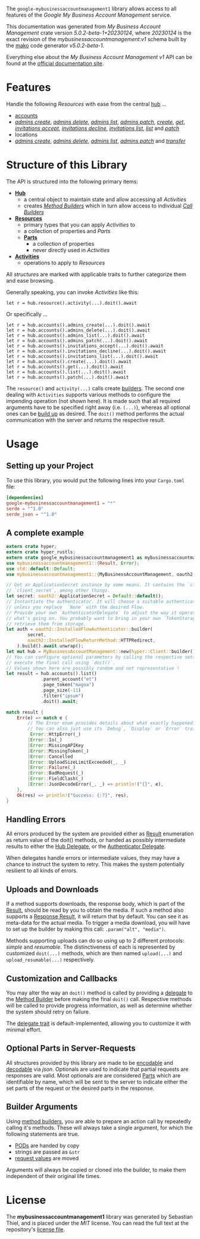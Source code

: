 <!---
DO NOT EDIT !
This file was generated automatically from 'src/generator/templates/api/README.md.mako'
DO NOT EDIT !
-->
The `google-mybusinessaccountmanagement1` library allows access to all features of the *Google My Business Account Management* service.

This documentation was generated from *My Business Account Management* crate version *5.0.2-beta-1+20230124*, where *20230124* is the exact revision of the *mybusinessaccountmanagement:v1* schema built by the [mako](http://www.makotemplates.org/) code generator *v5.0.2-beta-1*.

Everything else about the *My Business Account Management* *v1* API can be found at the
[official documentation site](https://developers.google.com/my-business/).
# Features

Handle the following *Resources* with ease from the central [hub](https://docs.rs/google-mybusinessaccountmanagement1/5.0.2-beta-1+20230124/google_mybusinessaccountmanagement1/MyBusinessAccountManagement) ... 

* [accounts](https://docs.rs/google-mybusinessaccountmanagement1/5.0.2-beta-1+20230124/google_mybusinessaccountmanagement1/api::Account)
 * [*admins create*](https://docs.rs/google-mybusinessaccountmanagement1/5.0.2-beta-1+20230124/google_mybusinessaccountmanagement1/api::AccountAdminCreateCall), [*admins delete*](https://docs.rs/google-mybusinessaccountmanagement1/5.0.2-beta-1+20230124/google_mybusinessaccountmanagement1/api::AccountAdminDeleteCall), [*admins list*](https://docs.rs/google-mybusinessaccountmanagement1/5.0.2-beta-1+20230124/google_mybusinessaccountmanagement1/api::AccountAdminListCall), [*admins patch*](https://docs.rs/google-mybusinessaccountmanagement1/5.0.2-beta-1+20230124/google_mybusinessaccountmanagement1/api::AccountAdminPatchCall), [*create*](https://docs.rs/google-mybusinessaccountmanagement1/5.0.2-beta-1+20230124/google_mybusinessaccountmanagement1/api::AccountCreateCall), [*get*](https://docs.rs/google-mybusinessaccountmanagement1/5.0.2-beta-1+20230124/google_mybusinessaccountmanagement1/api::AccountGetCall), [*invitations accept*](https://docs.rs/google-mybusinessaccountmanagement1/5.0.2-beta-1+20230124/google_mybusinessaccountmanagement1/api::AccountInvitationAcceptCall), [*invitations decline*](https://docs.rs/google-mybusinessaccountmanagement1/5.0.2-beta-1+20230124/google_mybusinessaccountmanagement1/api::AccountInvitationDeclineCall), [*invitations list*](https://docs.rs/google-mybusinessaccountmanagement1/5.0.2-beta-1+20230124/google_mybusinessaccountmanagement1/api::AccountInvitationListCall), [*list*](https://docs.rs/google-mybusinessaccountmanagement1/5.0.2-beta-1+20230124/google_mybusinessaccountmanagement1/api::AccountListCall) and [*patch*](https://docs.rs/google-mybusinessaccountmanagement1/5.0.2-beta-1+20230124/google_mybusinessaccountmanagement1/api::AccountPatchCall)
* locations
 * [*admins create*](https://docs.rs/google-mybusinessaccountmanagement1/5.0.2-beta-1+20230124/google_mybusinessaccountmanagement1/api::LocationAdminCreateCall), [*admins delete*](https://docs.rs/google-mybusinessaccountmanagement1/5.0.2-beta-1+20230124/google_mybusinessaccountmanagement1/api::LocationAdminDeleteCall), [*admins list*](https://docs.rs/google-mybusinessaccountmanagement1/5.0.2-beta-1+20230124/google_mybusinessaccountmanagement1/api::LocationAdminListCall), [*admins patch*](https://docs.rs/google-mybusinessaccountmanagement1/5.0.2-beta-1+20230124/google_mybusinessaccountmanagement1/api::LocationAdminPatchCall) and [*transfer*](https://docs.rs/google-mybusinessaccountmanagement1/5.0.2-beta-1+20230124/google_mybusinessaccountmanagement1/api::LocationTransferCall)




# Structure of this Library

The API is structured into the following primary items:

* **[Hub](https://docs.rs/google-mybusinessaccountmanagement1/5.0.2-beta-1+20230124/google_mybusinessaccountmanagement1/MyBusinessAccountManagement)**
    * a central object to maintain state and allow accessing all *Activities*
    * creates [*Method Builders*](https://docs.rs/google-mybusinessaccountmanagement1/5.0.2-beta-1+20230124/google_mybusinessaccountmanagement1/client::MethodsBuilder) which in turn
      allow access to individual [*Call Builders*](https://docs.rs/google-mybusinessaccountmanagement1/5.0.2-beta-1+20230124/google_mybusinessaccountmanagement1/client::CallBuilder)
* **[Resources](https://docs.rs/google-mybusinessaccountmanagement1/5.0.2-beta-1+20230124/google_mybusinessaccountmanagement1/client::Resource)**
    * primary types that you can apply *Activities* to
    * a collection of properties and *Parts*
    * **[Parts](https://docs.rs/google-mybusinessaccountmanagement1/5.0.2-beta-1+20230124/google_mybusinessaccountmanagement1/client::Part)**
        * a collection of properties
        * never directly used in *Activities*
* **[Activities](https://docs.rs/google-mybusinessaccountmanagement1/5.0.2-beta-1+20230124/google_mybusinessaccountmanagement1/client::CallBuilder)**
    * operations to apply to *Resources*

All *structures* are marked with applicable traits to further categorize them and ease browsing.

Generally speaking, you can invoke *Activities* like this:

```Rust,ignore
let r = hub.resource().activity(...).doit().await
```

Or specifically ...

```ignore
let r = hub.accounts().admins_create(...).doit().await
let r = hub.accounts().admins_delete(...).doit().await
let r = hub.accounts().admins_list(...).doit().await
let r = hub.accounts().admins_patch(...).doit().await
let r = hub.accounts().invitations_accept(...).doit().await
let r = hub.accounts().invitations_decline(...).doit().await
let r = hub.accounts().invitations_list(...).doit().await
let r = hub.accounts().create(...).doit().await
let r = hub.accounts().get(...).doit().await
let r = hub.accounts().list(...).doit().await
let r = hub.accounts().patch(...).doit().await
```

The `resource()` and `activity(...)` calls create [builders][builder-pattern]. The second one dealing with `Activities` 
supports various methods to configure the impending operation (not shown here). It is made such that all required arguments have to be 
specified right away (i.e. `(...)`), whereas all optional ones can be [build up][builder-pattern] as desired.
The `doit()` method performs the actual communication with the server and returns the respective result.

# Usage

## Setting up your Project

To use this library, you would put the following lines into your `Cargo.toml` file:

```toml
[dependencies]
google-mybusinessaccountmanagement1 = "*"
serde = "^1.0"
serde_json = "^1.0"
```

## A complete example

```Rust
extern crate hyper;
extern crate hyper_rustls;
extern crate google_mybusinessaccountmanagement1 as mybusinessaccountmanagement1;
use mybusinessaccountmanagement1::{Result, Error};
use std::default::Default;
use mybusinessaccountmanagement1::{MyBusinessAccountManagement, oauth2, hyper, hyper_rustls, chrono, FieldMask};

// Get an ApplicationSecret instance by some means. It contains the `client_id` and 
// `client_secret`, among other things.
let secret: oauth2::ApplicationSecret = Default::default();
// Instantiate the authenticator. It will choose a suitable authentication flow for you, 
// unless you replace  `None` with the desired Flow.
// Provide your own `AuthenticatorDelegate` to adjust the way it operates and get feedback about 
// what's going on. You probably want to bring in your own `TokenStorage` to persist tokens and
// retrieve them from storage.
let auth = oauth2::InstalledFlowAuthenticator::builder(
        secret,
        oauth2::InstalledFlowReturnMethod::HTTPRedirect,
    ).build().await.unwrap();
let mut hub = MyBusinessAccountManagement::new(hyper::Client::builder().build(hyper_rustls::HttpsConnectorBuilder::new().with_native_roots().https_or_http().enable_http1().enable_http2().build()), auth);
// You can configure optional parameters by calling the respective setters at will, and
// execute the final call using `doit()`.
// Values shown here are possibly random and not representative !
let result = hub.accounts().list()
             .parent_account("et")
             .page_token("magna")
             .page_size(-11)
             .filter("ipsum")
             .doit().await;

match result {
    Err(e) => match e {
        // The Error enum provides details about what exactly happened.
        // You can also just use its `Debug`, `Display` or `Error` traits
         Error::HttpError(_)
        |Error::Io(_)
        |Error::MissingAPIKey
        |Error::MissingToken(_)
        |Error::Cancelled
        |Error::UploadSizeLimitExceeded(_, _)
        |Error::Failure(_)
        |Error::BadRequest(_)
        |Error::FieldClash(_)
        |Error::JsonDecodeError(_, _) => println!("{}", e),
    },
    Ok(res) => println!("Success: {:?}", res),
}

```
## Handling Errors

All errors produced by the system are provided either as [Result](https://docs.rs/google-mybusinessaccountmanagement1/5.0.2-beta-1+20230124/google_mybusinessaccountmanagement1/client::Result) enumeration as return value of
the doit() methods, or handed as possibly intermediate results to either the 
[Hub Delegate](https://docs.rs/google-mybusinessaccountmanagement1/5.0.2-beta-1+20230124/google_mybusinessaccountmanagement1/client::Delegate), or the [Authenticator Delegate](https://docs.rs/yup-oauth2/*/yup_oauth2/trait.AuthenticatorDelegate.html).

When delegates handle errors or intermediate values, they may have a chance to instruct the system to retry. This 
makes the system potentially resilient to all kinds of errors.

## Uploads and Downloads
If a method supports downloads, the response body, which is part of the [Result](https://docs.rs/google-mybusinessaccountmanagement1/5.0.2-beta-1+20230124/google_mybusinessaccountmanagement1/client::Result), should be
read by you to obtain the media.
If such a method also supports a [Response Result](https://docs.rs/google-mybusinessaccountmanagement1/5.0.2-beta-1+20230124/google_mybusinessaccountmanagement1/client::ResponseResult), it will return that by default.
You can see it as meta-data for the actual media. To trigger a media download, you will have to set up the builder by making
this call: `.param("alt", "media")`.

Methods supporting uploads can do so using up to 2 different protocols: 
*simple* and *resumable*. The distinctiveness of each is represented by customized 
`doit(...)` methods, which are then named `upload(...)` and `upload_resumable(...)` respectively.

## Customization and Callbacks

You may alter the way an `doit()` method is called by providing a [delegate](https://docs.rs/google-mybusinessaccountmanagement1/5.0.2-beta-1+20230124/google_mybusinessaccountmanagement1/client::Delegate) to the 
[Method Builder](https://docs.rs/google-mybusinessaccountmanagement1/5.0.2-beta-1+20230124/google_mybusinessaccountmanagement1/client::CallBuilder) before making the final `doit()` call. 
Respective methods will be called to provide progress information, as well as determine whether the system should 
retry on failure.

The [delegate trait](https://docs.rs/google-mybusinessaccountmanagement1/5.0.2-beta-1+20230124/google_mybusinessaccountmanagement1/client::Delegate) is default-implemented, allowing you to customize it with minimal effort.

## Optional Parts in Server-Requests

All structures provided by this library are made to be [encodable](https://docs.rs/google-mybusinessaccountmanagement1/5.0.2-beta-1+20230124/google_mybusinessaccountmanagement1/client::RequestValue) and 
[decodable](https://docs.rs/google-mybusinessaccountmanagement1/5.0.2-beta-1+20230124/google_mybusinessaccountmanagement1/client::ResponseResult) via *json*. Optionals are used to indicate that partial requests are responses 
are valid.
Most optionals are are considered [Parts](https://docs.rs/google-mybusinessaccountmanagement1/5.0.2-beta-1+20230124/google_mybusinessaccountmanagement1/client::Part) which are identifiable by name, which will be sent to 
the server to indicate either the set parts of the request or the desired parts in the response.

## Builder Arguments

Using [method builders](https://docs.rs/google-mybusinessaccountmanagement1/5.0.2-beta-1+20230124/google_mybusinessaccountmanagement1/client::CallBuilder), you are able to prepare an action call by repeatedly calling it's methods.
These will always take a single argument, for which the following statements are true.

* [PODs][wiki-pod] are handed by copy
* strings are passed as `&str`
* [request values](https://docs.rs/google-mybusinessaccountmanagement1/5.0.2-beta-1+20230124/google_mybusinessaccountmanagement1/client::RequestValue) are moved

Arguments will always be copied or cloned into the builder, to make them independent of their original life times.

[wiki-pod]: http://en.wikipedia.org/wiki/Plain_old_data_structure
[builder-pattern]: http://en.wikipedia.org/wiki/Builder_pattern
[google-go-api]: https://github.com/google/google-api-go-client

# License
The **mybusinessaccountmanagement1** library was generated by Sebastian Thiel, and is placed 
under the *MIT* license.
You can read the full text at the repository's [license file][repo-license].

[repo-license]: https://github.com/Byron/google-apis-rsblob/main/LICENSE.md

